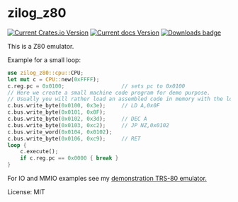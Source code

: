 # zilog_z80

[![Current Crates.io Version](https://img.shields.io/crates/v/zilog_z80.svg)](https://crates.io/crates/zilog_z80)
[![Current docs Version](https://docs.rs/zilog_z80/badge.svg)](https://docs.rs/zilog_z80)
[![Downloads badge](https://img.shields.io/crates/d/zilog_z80.svg)](https://crates.io/crates/zilog_z80)

This is a Z80 emulator.

Example for a small loop:
```rust
use zilog_z80::cpu::CPU;
let mut c = CPU::new(0xFFFF);
c.reg.pc = 0x0100;                  // sets pc to 0x0100
// Here we create a small machine code program for demo purpose.
// Usually you will rather load an assembled code in memory with the load_bin function.
c.bus.write_byte(0x0100, 0x3e);     // LD A,0x0F
c.bus.write_byte(0x0101, 0x0F);
c.bus.write_byte(0x0102, 0x3d);     // DEC A
c.bus.write_byte(0x0103, 0xc2);     // JP NZ,0x0102
c.bus.write_word(0x0104, 0x0102);
c.bus.write_byte(0x0106, 0xc9);     // RET
loop {
    c.execute();
    if c.reg.pc == 0x0000 { break }
}
```

For IO and MMIO examples see my [demonstration TRS-80 emulator.](https://github.com/nicolasbauw/TRS-80)

License: MIT
